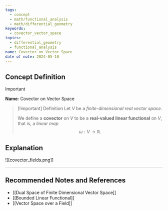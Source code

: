 ```yaml
---
tags:
  - concept
  - math/functional_analysis
  - math/differential_geometry
keywords:
  - covector_vector_space
topics:
  - differential_geometry
  - functional_analysis
name: Covector on Vector Space
date of note: 2024-05-10
---
```


## Concept Definition

>[!important]
>**Name**:  Covector on Vector Space

>[!important] Definition
>Let $V$ be a *finite-dimensional real vector space*. 
>
>We define a **covector** on $V$ to be a **real-valued linear functional** on $V$, that is, a *linear map* $$\omega: V \rightarrow \mathbb{R}.$$



## Explanation


![[covector_fields.png]]


-----------
##  Recommended Notes and References

- [[Dual Space of Finite Dimensional Vector Space]]
- [[Bounded Linear Functional]]
- [[Vector Space over a Field]]